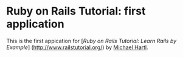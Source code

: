 # Ruby on Rails Tutorial: first application

This is the first appication for
[*Ruby on Rails Tutorial: Learn Rails by Example*] (http://www.railstutorial.org/)
by [Michael Hartl](http://www.michaelhartl.com/).
